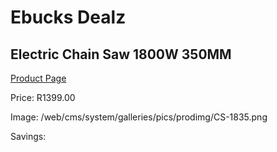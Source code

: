 
# Ebucks Dealz
## Electric Chain Saw 1800W 350MM
[Product Page](https://www.ebucks.com/web/shop/productSelected.do?prodId=1200590854&catId=717342768)

Price: R1399.00

Image: /web/cms/system/galleries/pics/prodimg/CS-1835.png

Savings: 


	